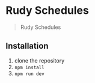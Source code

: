 # Rudy Schedules
> Rudy Schedules


## Installation
1. clone the repository
2. `npm install`
3. `npm run dev`
